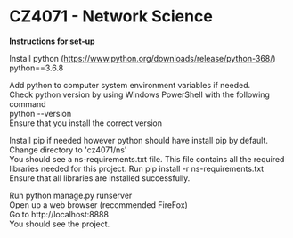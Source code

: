 # CZ4071 - Network Science

**Instructions for set-up**  

Install python (https://www.python.org/downloads/release/python-368/)  
python==3.6.8  

Add python to computer system environment variables if needed.  
Check python version by using Windows PowerShell with the following command  
python --version  
Ensure that you install the correct version  

Install pip if needed however python should have install pip by default.  
Change directory to 'cz4071/ns'  
You should see a ns-requirements.txt file. This file contains all the required libraries needed for this project.
Run pip install -r ns-requirements.txt  
Ensure that all libraries are installed successfully.  

Run python manage.py runserver  
Open up a web browser (recommended FireFox)  
Go to http://localhost:8888  
You should see the project.  
